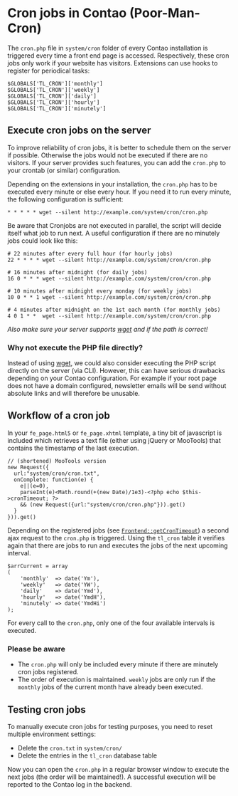 # Cron jobs in Contao (Poor-Man-Cron)

The `cron.php` file in `system/cron` folder of every Contao installation is
triggered every time a front end page is accessed. Respectively, these cron jobs
only work if your website has visitors. Extensions can use hooks to register
for periodical tasks:

```{.php}
$GLOBALS['TL_CRON']['monthly']
$GLOBALS['TL_CRON']['weekly']
$GLOBALS['TL_CRON']['daily']
$GLOBALS['TL_CRON']['hourly']
$GLOBALS['TL_CRON']['minutely']
```


## Execute cron jobs on the server

To improve reliability of cron jobs, it is better to schedule them on the server
if possible. Otherwise the jobs would not be executed if there are no visitors.
If your server provides such features, you can add the `cron.php` to your 
crontab (or similar) configuration.

Depending on the extensions in your installation, the `cron.php` has to be
executed every minute or else every hour. If you need it to run every
minute, the following configuration is sufficient:

```
* * * * * wget --silent http://example.com/system/cron/cron.php
```

Be aware that Cronjobs are not executed in parallel, the script will
decide itself what job to run next. A useful configuration if there are no
minutely jobs could look like this:

```
# 22 minutes after every full hour (for hourly jobs)
22 * * * * wget --silent http://example.com/system/cron/cron.php

# 16 minutes after midnight (for daily jobs)
16 0 * * * wget --silent http://example.com/system/cron/cron.php

# 10 minutes after midnight every monday (for weekly jobs)
10 0 * * 1 wget --silent http://example.com/system/cron/cron.php

# 4 minutes after midnight on the 1st each month (for monthly jobs)
4 0 1 * *  wget --silent http://example.com/system/cron/cron.php
```

*Also make sure your server supports [wget][1] and if the path is correct!*


### Why not execute the PHP file directly?

Instead of using [wget][1], we could also consider executing the PHP script
directly on the server (via CLI). However, this can have serious drawbacks
depending on your Contao configuration. For example if your root page does
not have a domain configured, newsletter emails will be send without absolute
links and will therefore be unusable.


## Workflow of a cron job

In your `fe_page.html5` or `fe_page.xhtml` template, a tiny bit of javascript
is included which retrieves a text file (either using jQuery or MooTools)
that contains the timestamp of the last execution.

```{.js}
// (shortened) MooTools version
new Request({
  url:"system/cron/cron.txt",
  onComplete: function(e) {
    e||(e=0),
    parseInt(e)<Math.round(+(new Date)/1e3)-<?php echo $this->cronTimeout; ?>
    && (new Request({url:"system/cron/cron.php"})).get()
  }
})).get()
```

Depending on the registered jobs (see [`Frontend::getCronTimeout`][3]) a
second ajax request to the `cron.php` is triggered. Using the `tl_cron` table
it verifies again that there are jobs to run and executes the jobs
of the next upcoming interval.

```{.php}
$arrCurrent = array
(
    'monthly'  => date('Ym'),
    'weekly'   => date('YW'),
    'daily'    => date('Ymd'),
    'hourly'   => date('YmdH'),
    'minutely' => date('YmdHi')
);
```

For every call to the `cron.php`, only one of the four available intervals is
executed.

### Please be aware

- The `cron.php` will only be included every minute if there are
  minutely cron jobs registered.
- The order of execution is maintained. `weekly` jobs are only run if the
  `monthly` jobs of the current month have already been executed.


## Testing cron jobs

To manually execute cron jobs for testing purposes, you need to reset multiple
environment settings:

- Delete the `cron.txt` in `system/cron/`
- Delete the entries in the `tl_cron` database table

Now you can open the `cron.php` in a regular browser window to execute the 
next jobs (the order will be maintained!). A successful execution will be
reported to the Contao log in the backend.


[1]: http://en.wikipedia.org/wiki/Wget
[2]: https://github.com/contao/core/blob/3.0.0/assets/contao/js/scheduler-uncompressed.js
[3]: https://github.com/contao/core/blob/3.0.0/system/modules/core/classes/Frontend.php#L601
